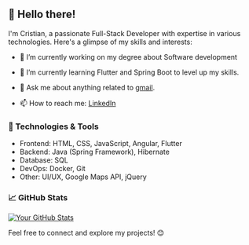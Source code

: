 ## 👋 Hello there!

I'm Cristian, a passionate Full-Stack Developer with expertise in various technologies. Here's a glimpse of my skills and interests:

- 🔭 I’m currently working on my degree about Software development
- 🌱 I’m currently learning Flutter and Spring Boot to level up my skills.

- 💬 Ask me about anything related to [gmail](pulidocabellochristian@gmail.com).
- 📫 How to reach me: [LinkedIn](https://www.linkedin.com/in/cristian-pulido-cabello-564557256/)

### 🚀 Technologies & Tools

- Frontend: HTML, CSS, JavaScript, Angular, Flutter
- Backend: Java (Spring Framework), Hibernate
- Database: SQL
- DevOps: Docker, Git
- Other: UI/UX, Google Maps API, jQuery

### 📈 GitHub Stats

[![Your GitHub Stats](https://github-readme-stats.vercel.app/api?username=cpcx04&show_icons=true&theme=radical)](https://github.com/cpcx04)

Feel free to connect and explore my projects! 😊

